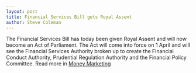 ```yaml
---
layout: post
title: Financial Services Bill gets Royal Assent
author: Steve Coleman
---
```

The Financial Services Bill has today been given Royal Assent and will now
become an Act of Parliament. The Act will come into force on 1 April and will
see the Financial Services Authority broken up to create the Financial Conduct
Authority, Prudential Regulation Authority and the Financial Policy Committee.
Read more in [Money Marketing](http://www.moneymarketing.co.uk/politics/financial-services-bill-gets-royal-assent/1063560.article)
